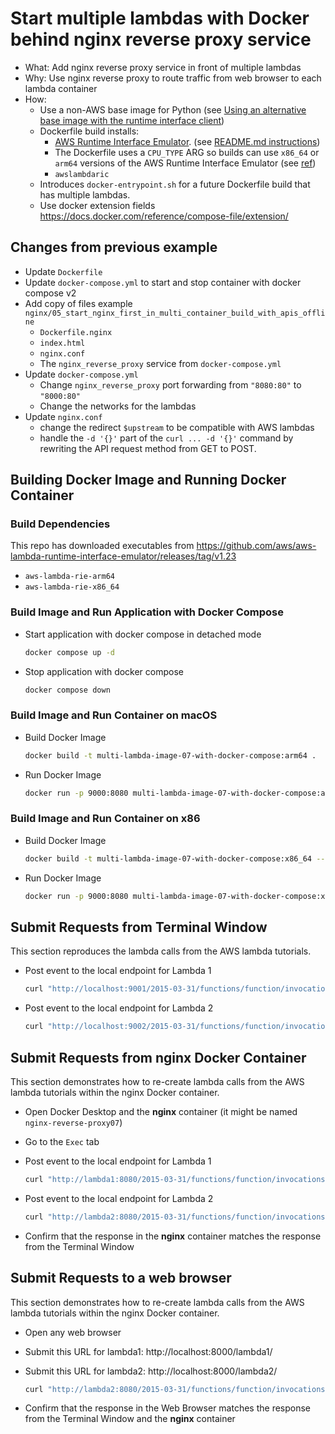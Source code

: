 # Start multiple lambdas with Docker behind nginx reverse proxy service

- What: Add nginx reverse proxy service in front of multiple lambdas
- Why: Use nginx reverse proxy to route traffic from web browser to each lambda container
- How:
  - Use a non-AWS base image for Python (see [Using an alternative base image with the runtime interface client](https://docs.aws.amazon.com/lambda/latest/dg/python-image.html#python-image-clients))
  - Dockerfile build installs:
    - [AWS Runtime Interface Emulator](https://github.com/aws/aws-lambda-runtime-interface-emulator/). (see [README.md instructions](https://github.com/aws/aws-lambda-runtime-interface-emulator/tree/v1.23?tab=readme-ov-file#build-rie-into-your-base-image))  
    - The Dockerfile uses a `CPU_TYPE` ARG so builds can use `x86_64` or `arm64` versions of the AWS Runtime Interface Emulator (see [ref](https://thelinuxcode.com/condition-in-dockerfile/))
    - `awslambdaric`
  - Introduces `docker-entrypoint.sh` for a future Dockerfile build that has multiple lambdas.
  - Use docker extension fields https://docs.docker.com/reference/compose-file/extension/

## Changes from previous example

- Update `Dockerfile`
- Update `docker-compose.yml` to start and stop container with docker compose v2
- Add copy of files example `nginx/05_start_nginx_first_in_multi_container_build_with_apis_offline`
  - `Dockerfile.nginx`
  - `index.html`
  - `nginx.conf`
  - The `nginx_reverse_proxy` service from `docker-compose.yml`
- Update `docker-compose.yml`
  - Change `nginx_reverse_proxy` port forwarding from `"8080:80"` to `"8000:80"`
  - Change the networks for the lambdas
- Update `nginx.conf`
  - change the redirect `$upstream` to be compatible with AWS lambdas
  - handle the `-d '{}'` part of the `curl ... -d '{}'` command by rewriting the API request method from GET to POST.


## Building Docker Image and Running Docker Container

### Build Dependencies
This repo has downloaded executables from https://github.com/aws/aws-lambda-runtime-interface-emulator/releases/tag/v1.23
- `aws-lambda-rie-arm64`
- `aws-lambda-rie-x86_64`


### Build Image and Run Application with Docker Compose

-   Start application with docker compose in detached mode

    ```sh
    docker compose up -d
    ```

-   Stop application with docker compose

    ```sh
    docker compose down
    ```


### Build Image and Run Container on macOS

-   Build Docker Image

    ```sh
    docker build -t multi-lambda-image-07-with-docker-compose:arm64 .
    ```

-   Run Docker Image

    ```sh
    docker run -p 9000:8080 multi-lambda-image-07-with-docker-compose:arm64
    ```


### Build Image and Run Container on x86

-   Build Docker Image

    ```sh
    docker build -t multi-lambda-image-07-with-docker-compose:x86_64 --build-arg CPU_TYPE=x86 .
    ```

-   Run Docker Image

    ```sh
    docker run -p 9000:8080 multi-lambda-image-07-with-docker-compose:x86_64
    ```


## Submit Requests from Terminal Window
This section reproduces the lambda calls from the AWS lambda tutorials.

-   Post event to the local endpoint for Lambda 1

    ```sh
    curl "http://localhost:9001/2015-03-31/functions/function/invocations" -d '{}'
    ```

-   Post event to the local endpoint for Lambda 2

    ```sh
    curl "http://localhost:9002/2015-03-31/functions/function/invocations" -d '{}'
    ```


## Submit Requests from nginx Docker Container
This section demonstrates how to re-create lambda calls from the AWS lambda tutorials within the nginx Docker container.

-   Open Docker Desktop and the **nginx** container (it might be named `nginx-reverse-proxy07`)

-   Go to the `Exec` tab

-   Post event to the local endpoint for Lambda 1

    ```sh
    curl "http://lambda1:8080/2015-03-31/functions/function/invocations" -d '{}'
    ```

-   Post event to the local endpoint for Lambda 2

    ```sh
    curl "http://lambda2:8080/2015-03-31/functions/function/invocations" -d '{}'
    ```

- Confirm that the response in the **nginx** container matches the response from the Terminal Window


## Submit Requests to a web browser
This section demonstrates how to re-create lambda calls from the AWS lambda tutorials within the nginx Docker container.

-   Open any web browser

-   Submit this URL for lambda1: http://localhost:8000/lambda1/

-   Submit this URL for lambda2: http://localhost:8000/lambda2/

    ```sh
    curl "http://lambda2:8080/2015-03-31/functions/function/invocations" -d '{}'
    ```

- Confirm that the response in the Web Browser matches the response from the Terminal Window and the **nginx** container
